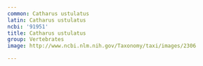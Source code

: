 ```yaml
---
common: Catharus ustulatus
latin: Catharus ustulatus
ncbi: '91951'
title: Catharus ustulatus
group: Vertebrates
image: http://www.ncbi.nlm.nih.gov/Taxonomy/taxi/images/2306

---
```

